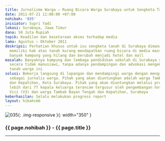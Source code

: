 ```yaml
---
title: Jurnalisme Warga – Ruang Bicara Warga Surabaya untuk Sengketa Tanah
date: 2011-07-21 11:08:00 +07:00
nohibah: '035'
inisiator: Supri Yadi
lokasi: Surabaya, Jawa Timur
dana: 50 Juta Rupiah
topik: Keadilan dan kesetaraan akses terhadap media
lama: Agustus – Oktober 2011
deskripsi: Perhatian khusus untuk isu sengketa tanah di Surabaya dimana warga yang
  memiliki hak atas tanah kurang mendapatkan ruang bicara di media massa sehingga
  banyak kampung yang hilang dan berubah menjadi hotel dan mall
masalah: Banyaknya kampung dan lembaga pendidikan sekolah di Surabaya yang tergusur
  secara tidak manusiawi, tanpa adanya pendampingan dan advokasi mengenai hal persoalan
  tanah warga ini
solusi: Bekerja langsung di lapangan dan mendampingi warga dengan mengambil peran
  sebagai jurnalis warga. Pihak yang akan diuntungkan adalah warga Tambak Bayan Tengah
  dan Kepatihan, Kota Surabaya. Pihak yang akan diuntungkan melalui proyek ini adalah
  lebih dari 77 kepala keluarga terancam tergusur oleh pengembangan hotel Vini, Vidi,
  Vici (V3) dan warga Tambak Bayan Tengah dan Kepatihan, Surabaya
keberhasilan: Selalu melakukan progress report
layout: hibahcmb
---
```


![035](/static/img/hibahcmb/035.png){: .img-responsive }{: width="350" }

### {{ page.nohibah }} - {{ page.title }}

---

